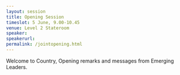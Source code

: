 ```yaml
---
layout: session
title: Opening Session
timeslot: 5 June, 9.00-10.45
venue: Level 2 Stateroom
speaker:
speakerurl: 
permalink: /jointopening.html
---
```

Welcome to Country, Opening remarks and messages from Emerging Leaders.


